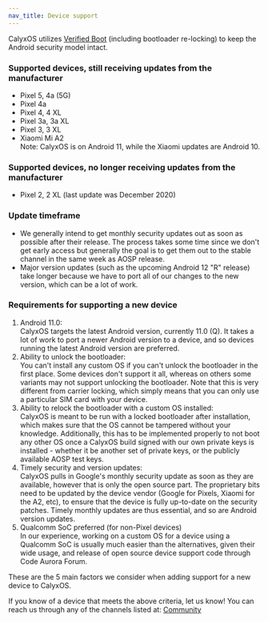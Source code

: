 ```yaml
---
nav_title: Device support
---
```


CalyxOS utilizes [Verified Boot](https://source.android.com/security/verifiedboot) (including bootloader re-locking) to keep the Android security model intact.

### Supported devices, still receiving updates from the manufacturer
* Pixel 5, 4a (5G)
* Pixel 4a
* Pixel 4, 4 XL
* Pixel 3a, 3a XL
* Pixel 3, 3 XL
* Xiaomi Mi A2
   <br>
   Note: CalyxOS is on Android 11, while the Xiaomi updates are Android 10.

### Supported devices, no longer receiving updates from the manufacturer
* Pixel 2, 2 XL (last update was December 2020)

### Update timeframe
* We generally intend to get monthly security updates out as soon as possible after their release. The process takes some time since we don't get early access but generally the goal is to get them out to the stable channel in the same week as AOSP release.
* Major version updates (such as the upcoming Android 12 "R" release) take longer because we have to port all of our changes to the new version, which can be a lot of work.

### Requirements for supporting a new device
1. Android 11.0:
   <br>
   CalyxOS targets the latest Android version, currently 11.0 (Q). It takes a lot of work to port a newer Android version to a device, and so devices running the latest Android version are preferred.
2. Ability to unlock the bootloader:
   <br>
   You can't install any custom OS if you can't unlock the bootloader in the first place. Some devices don't support it all, whereas on others some variants may not support unlocking the bootloader. Note that this is very different from carrier locking, which simply means that you can only use a particular SIM card with your device.
3. Ability to relock the bootloader with a custom OS installed:
   <br>
   CalyxOS is meant to be run with a locked bootloader after installation, which makes sure that the OS cannot be tampered without your knowledge.
   Additionally, this has to be implemented properly to not boot any other OS once a CalyxOS build signed with our own private keys is installed - whether it be another set of private keys, or the publicly available AOSP test keys.
4. Timely security and version updates:
   <br>
   CalyxOS pulls in Google's monthly security update as soon as they are available, however that is only the open source part. The proprietary bits need to be updated by the device vendor (Google for Pixels, Xiaomi for the A2, etc), to ensure that the device is fully up-to-date on the security patches. Timely monthly updates are thus essential, and so are Android version updates.
5. Qualcomm SoC preferred (for non-Pixel devices)
   <br>
   In our experience, working on a custom OS for a device using a Qualcomm SoC is usually much easier than the alternatives, given their wide usage, and release of open source device support code through Code Aurora Forum.

These are the 5 main factors we consider when adding support for a new device to CalyxOS.

If you know of a device that meets the above criteria, let us know! You can reach us through any of the channels listed at: [Community](../../community)